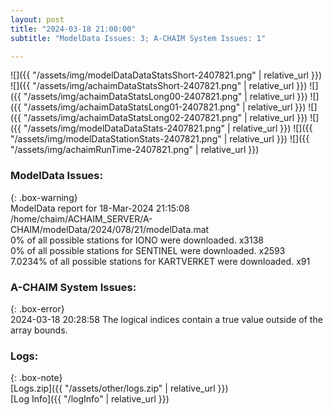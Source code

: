 ```yaml
---
layout: post
title: "2024-03-18 21:00:00"
subtitle: "ModelData Issues: 3; A-CHAIM System Issues: 1"

---
```


![]({{ "/assets/img/modelDataDataStatsShort-2407821.png" | relative_url }})
![]({{ "/assets/img/achaimDataStatsShort-2407821.png" | relative_url }})
![]({{ "/assets/img/achaimDataStatsLong00-2407821.png" | relative_url }})
![]({{ "/assets/img/achaimDataStatsLong01-2407821.png" | relative_url }})
![]({{ "/assets/img/achaimDataStatsLong02-2407821.png" | relative_url }})
![]({{ "/assets/img/modelDataDataStats-2407821.png" | relative_url }})
![]({{ "/assets/img/modelDataStationStats-2407821.png" | relative_url }})
![]({{ "/assets/img/achaimRunTime-2407821.png" | relative_url }})


### ModelData Issues:  
  
{: .box-warning}  
 ModelData report for 18-Mar-2024 21:15:08   
 /home/chaim/ACHAIM_SERVER/A-CHAIM/modelData/2024/078/21/modelData.mat   
 0% of all possible stations for IONO were downloaded. x3138   
 0% of all possible stations for SENTINEL were downloaded. x2593   
 7.0234% of all possible stations for KARTVERKET were downloaded. x91   
  
### A-CHAIM System Issues:  
  
{: .box-error}  
2024-03-18 20:28:58 The logical indices contain a true value outside of the array bounds.  

### Logs:  
  
{: .box-note}  
[Logs.zip]({{ "/assets/other/logs.zip" | relative_url }})  
[Log Info]({{ "/logInfo" | relative_url }})  
